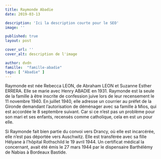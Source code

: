 ```yaml
---
title: Raymonde Abadie
date: 2019-03-13

description: 'Ici la description courte pour le SEO'
image: ''

published: true
layout: post

cover_url: ''
cover_alt: description de l'image

author: dvdn
famille:  "famille-abadie" 
tags: [ "Abadie" ]
---
```


Raymonde est née Rebecca LEON, de Abraham LEON et Suzanne Esther ERRERA. Elle se marie avec Henry ABADIE en 1931. Raymonde est la seule de la famille à être inscrite de confession juive lors de leur recensement le 11 novembre 1940. En juillet 1940, elle adresse un courrier au préfet de la Gironde demandant l’autorisation de déménager avec sa famille à Mios, qui est accordée le 8 septembre suivant.  Car si ce n’est pas un problème pour son mari et ses enfants, recensés comme catholique, cela en est un pour elle.

Si Raymonde fait bien partie du convoi vers Drancy, où elle est incarcérée, elle n’est pas déportée vers Auschwitz. Elle est transférée avec sa fille Hélyane à l’hôpital Rothschild le 19 avril 1944. Un certificat médical la concernant, avait été émis le 27 mars 1944 par le dispensaire Barthélémy de Nabias à Bordeaux Bastide.